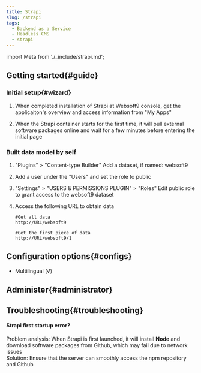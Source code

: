 ```yaml
---
title: Strapi
slug: /strapi
tags:
  - Backend as a Service 
  - Headless CMS
  - strapi
---
```


import Meta from './_include/strapi.md';

<Meta name="meta" />

## Getting started{#guide}

### Initial setup{#wizard}

1. When completed installation of Strapi at Websoft9 console, get the applicaiton's overview and access information from "My Apps"  

2. When the Strapi container starts for the first time, it will pull external software packages online and wait for a few minutes before entering the initial page

### Built data model by self

1. "Plugins" > "Content-type Builder" Add a dataset, if named: websoft9 

2. Add a user under the "Users" and set the role to public 

3. "Settings" > "USERS & PERMISSIONS PLUGIN" > "Roles" Edit public role to grant access to the websoft9 dataset 

4. Access the following URL to obtain data 
    ``` 
    #Get all data 
    http://URL/websoft9 
        
    #Get the first piece of data 
    http://URL/websoft9/1 
    ```

## Configuration options{#configs}

- Multilingual (√)

## Administer{#administrator}

## Troubleshooting{#troubleshooting}

#### Strapi first startup error?

Problem analysis: When Strapi is first launched, it will install **Node** and download software packages from Github, which may fail due to network issues  
Solution: Ensure that the server can smoothly access the npm repository and Github
